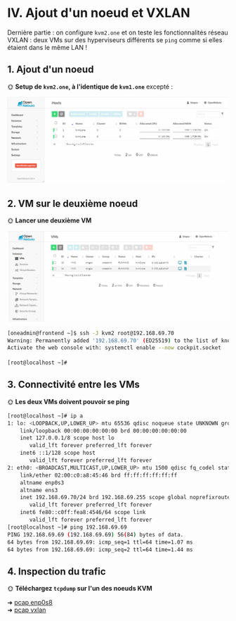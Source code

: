 # IV. Ajout d'un noeud et VXLAN

Dernière partie : on configure `kvm2.one` et on teste les fonctionnalités réseau VXLAN : deux VMs sur des hyperviseurs différents se `ping` comme si elles étaient dans le même LAN !

## 1. Ajout d'un noeud

🌞 **Setup de `kvm2.one`, à l'identique de `kvm1.one`** excepté :

![](/Images/kvm-init.png)

## 2. VM sur le deuxième noeud

🌞 **Lancer une deuxième VM**

![](/Images/vm2.png)

```bash
[oneadmin@frontend ~]$ ssh -J kvm2 root@192.168.69.70
Warning: Permanently added '192.168.69.70' (ED25519) to the list of known hosts.
Activate the web console with: systemctl enable --now cockpit.socket

[root@localhost ~]#
```

## 3. Connectivité entre les VMs

🌞 **Les deux VMs doivent pouvoir se ping**

```bash
[root@localhost ~]# ip a
1: lo: <LOOPBACK,UP,LOWER_UP> mtu 65536 qdisc noqueue state UNKNOWN group default qlen 1000
    link/loopback 00:00:00:00:00:00 brd 00:00:00:00:00:00
    inet 127.0.0.1/8 scope host lo
       valid_lft forever preferred_lft forever
    inet6 ::1/128 scope host
       valid_lft forever preferred_lft forever
2: eth0: <BROADCAST,MULTICAST,UP,LOWER_UP> mtu 1500 qdisc fq_codel state UP group default qlen 1000
    link/ether 02:00:c0:a8:45:46 brd ff:ff:ff:ff:ff:ff
    altname enp0s3
    altname ens3
    inet 192.168.69.70/24 brd 192.168.69.255 scope global noprefixroute eth0
       valid_lft forever preferred_lft forever
    inet6 fe80::c0ff:fea8:4546/64 scope link
       valid_lft forever preferred_lft forever
[root@localhost ~]# ping 192.168.69.69
PING 192.168.69.69 (192.168.69.69) 56(84) bytes of data.
64 bytes from 192.168.69.69: icmp_seq=1 ttl=64 time=1.07 ms
64 bytes from 192.168.69.69: icmp_seq=2 ttl=64 time=1.44 ms
```

## 4. Inspection du trafic

🌞 **Téléchargez `tcpdump` sur l'un des noeuds KVM**

➜ [pcap enp0s8](/enp0s8.pcap)  
➜ [pcap vxlan](/vxlan.pcap)

